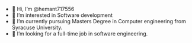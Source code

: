 - 👋 Hi, I’m @hemant717556
- 👀 I’m interested in Software development 
- 🌱 I’m currently pursuing Masters Degree in Computer engineering from Syracuse University.
- 💞️ I’m looking for a full-time job in software engineering.


<!---
hemant717556/hemant717556 is a ✨ special ✨ repository because its `README.md` (this file) appears on your GitHub profile.
You can click the Preview link to take a look at your changes.
--->
